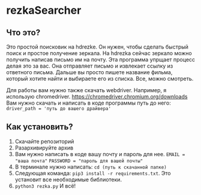# rezkaSearcher
## Что это?
Это простой поисковик на hdrezke. Он нужен, чтобы сделать быстрый поиск и простое получение зеркала. На hdrezka сейчас зеркало можно получить написав письмо им на почту. Эта программа упрщает процесс делая это за вас. Она отправляет письмо и извлекает ссылку из ответного письма. Дальше вы просто пишете название фильма, который хотите найти и выбираете его из списка. Все, можно смотреть. 

Для работы вам нужно также скачать webdriver.
Например, я использую chromedriver. https://chromedriver.chromium.org/downloads
Вам нужно скачать и написать в коде программы путь до него: ```driver_path = 'путь до вашего драйвера'```

## Как установить?
1) Скачайте репозиторий
2) Разархивируйте архив
3) Вам нужно написать в коде вашу почту и пароль для нее.
```EMAIL = "ваша почта"```
```PASSWORD = "пароль для вашей почты"```
4) В терминале нужно написать: ```cd (путь к скачанной папке)```
5) Следующая команда: ```pip3 install -r requirements.txt```. Это установит все необходимые библиотеки.
6) ```python3 rezka.py``` И всё!

